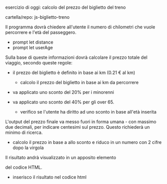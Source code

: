 esercizio di oggi: calcolo del prezzo del biglietto del treno

cartella/repo: js-biglietto-treno

Il programma dovrà chiedere all'utente il numero di chilometri che vuole percorrere e l'età del passeggero.

- prompt let distance 
- prompt let userAge

Sulla base di queste informazioni dovrà calcolare il prezzo totale del viaggio, secondo queste regole:

- il prezzo del biglietto è definito in base ai km (0.21 € al km) 

    - calcolo il prezzo del biglietto in base ai km da percorrere
 
- va applicato uno sconto del 20% per i minorenni
- va applicato uno sconto del 40% per gli over 65.

    - verifico se l'utente ha diritto ad uno sconto in base all'età inserita
    
L'output del prezzo finale va messo fuori in forma umana - con massimo due decimali, per indicare centesimi sul prezzo.
Questo richiederà un minimo di ricerca.

- calcolo il prezzo in base a allo sconto e riduco in un numero con 2 cifre dopo la virgola


Il risultato andrà visualizzato in un apposito elemento <p> del  codice HTML.

- inserisco il risultato nel codice html